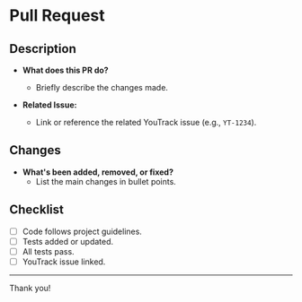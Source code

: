 # Pull Request

## Description

- **What does this PR do?**  
  - Briefly describe the changes made.

- **Related Issue:**  
  - Link or reference the related YouTrack issue (e.g., `YT-1234`).

## Changes

- **What's been added, removed, or fixed?**  
  - List the main changes in bullet points.

## Checklist

- [ ] Code follows project guidelines.
- [ ] Tests added or updated.
- [ ] All tests pass.
- [ ] YouTrack issue linked.

---

Thank you!
